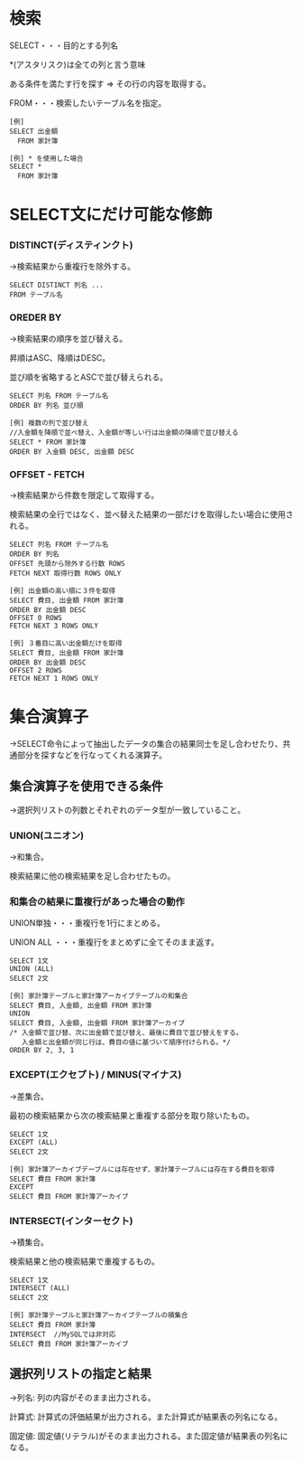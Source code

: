 # 検索
SELECT・・・目的とする列名

*(アスタリスク)は全ての列と言う意味

ある条件を満たす行を探す ⇒ その行の内容を取得する。


FROM・・・検索したいテーブル名を指定。

```
[例]
SELECT 出金額
  FROM 家計簿
```

```
[例] * を使用した場合
SELECT *
  FROM 家計簿
```

# SELECT文にだけ可能な修飾

### DISTINCT(ディスティンクト)

→検索結果から重複行を除外する。
```
SELECT DISTINCT 列名 ...
FROM テーブル名
```

### OREDER BY

→検索結果の順序を並び替える。

昇順はASC、降順はDESC。

並び順を省略するとASCで並び替えられる。
```
SELECT 列名 FROM テーブル名
ORDER BY 列名 並び順
```
```
[例] 複数の列で並び替え
//入金額を降順で並べ替え、入金額が等しい行は出金額の降順で並び替える
SELECT * FROM 家計簿
ORDER BY 入金額 DESC, 出金額 DESC
```

### OFFSET - FETCH

→検索結果から件数を限定して取得する。

検索結果の全行ではなく、並べ替えた結果の一部だけを取得したい場合に使用される。
```
SELECT 列名 FROM テーブル名
ORDER BY 列名
OFFSET 先頭から除外する行数 ROWS
FETCH NEXT 取得行数 ROWS ONLY
```
```
[例] 出金額の高い順に３件を取得
SELECT 費目, 出金額 FROM 家計簿
ORDER BY 出金額 DESC
OFFSET 0 ROWS
FETCH NEXT 3 ROWS ONLY
```
```
[例] ３番目に高い出金額だけを取得
SELECT 費目, 出金額 FROM 家計簿
ORDER BY 出金額 DESC
OFFSET 2 ROWS
FETCH NEXT 1 ROWS ONLY
```

# 集合演算子

→SELECT命令によって抽出したデータの集合の結果同士を足し合わせたり、共通部分を探すなどを行なってくれる演算子。

## 集合演算子を使用できる条件

→選択列リストの列数とそれぞれのデータ型が一致していること。

### UNION(ユニオン)

→和集合。

検索結果に他の検索結果を足し合わせたもの。

### 和集合の結果に重複行があった場合の動作

UNION単独・・・重複行を1行にまとめる。

UNION ALL ・・・重複行をまとめずに全てそのまま返す。
```
SELECT 1文
UNION (ALL)
SELECT 2文
```
```
[例] 家計簿テーブルと家計簿アーカイブテーブルの和集合
SELECT 費目, 入金額, 出金額 FROM 家計簿
UNION
SELECT 費目, 入金額, 出金額 FROM 家計簿アーカイブ
/* 入金額で並び替、次に出金額で並び替え、最後に費目で並び替えをする。
   入金額と出金額が同じ行は、費目の値に基づいて順序付けられる。*/
ORDER BY 2, 3, 1
```

### EXCEPT(エクセプト) / MINUS(マイナス)

→差集合。

最初の検索結果から次の検索結果と重複する部分を取り除いたもの。
```
SELECT 1文
EXCEPT (ALL)
SELECT 2文
```
```
[例] 家計簿アーカイブデーブルには存在せず、家計簿テーブルには存在する費目を取得
SELECT 費目 FROM 家計簿
EXCEPT
SELECT 費目 FROM 家計簿アーカイブ
```

### INTERSECT(インターセクト)

→積集合。

検索結果と他の検索結果で重複するもの。
```
SELECT 1文
INTERSECT (ALL)
SELECT 2文
```
```
[例] 家計簿テーブルと家計簿アーカイブテーブルの積集合
SELECT 費目 FROM 家計簿
INTERSECT  //MySQLでは非対応
SELECT 費目 FROM 家計簿アーカイブ
```

## 選択列リストの指定と結果

→列名: 列の内容がそのまま出力される。

計算式: 計算式の評価結果が出力される。また計算式が結果表の列名になる。

固定値: 固定値(リテラル)がそのまま出力される。また固定値が結果表の列名になる。
